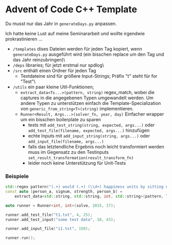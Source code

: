 # Advent of Code C++ Template

Du musst nur das Jahr in `generateDays.py` anpassen.

Ich hatte keine Lust auf meine Seminararbeit und wollte irgendwie prokrastinieren ...

- `/templates` dises Dateien werden für jeden Tag kopiert, wenn `generateDays.py` ausgeführt wird (ein bisschen replace um den Tag und das Jahr reinzubringen)\
- `/deps` libraries; für jetzt erstmal nur spdlog\
- `/src` enthält einen Ordner für jeden Tag
  - Textdateine sind für größere Input-Strings; Präfix "t" steht für for "Test"\
- `/utils` ein paar kleine Util-Funktionen;
  - `extract_data<Ts...>(pattern, string)` regex_match, wobei die captures in die angegebenen Typen umgewandelt werden. Um andere Typen zu unterstützen einfach die Template-Specialization von `generic_from_string<T>(string)` implementieren. 
  - `Runner<Result, Args...>(solver_fn, year, day)` Einfacher wrapper um ein bisschen boilerplate zu sparen
    - tests mit `add_test_string(string, expected, args...)` oder `add_test_file(filename, expected, args...)` hinzufügen
    - echte Inputs mit `add_input_string(string, args...)` oder `add_input_file(filename, args...)`
    - falls das letztendliche Ergebnis noch leicht transformiert werden muss im Gegensatz zu den Testinputs  `set_result_transformation(result_transform_fn)`
    - leider noch keine Unterstützung für Unit-Tests
 

### Beispiele
```cpp
std::regex pattern("(.+) would (.+) (\\d+) happiness units by sitting next to (.+).");
const auto [person_a, signum, strength, person_b] =
    extract_data<std::string, std::string, int, std::string>(pattern, line);
```

```cpp
auto runner = Runner<int, int>(solve, 2015, 17);

runner.add_test_file("t1.txt", 4, 25);
runner.add_test_input("some test data", 10, 43);

runner.add_input_file("i1.txt", 150);

runner.run();
```